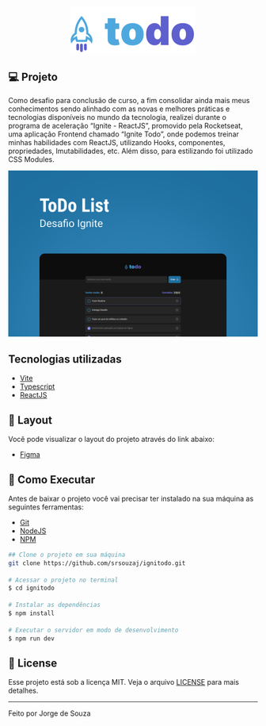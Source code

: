 <p align="center">
  <img alt="logo" src=".github/logo.svg" />
</p>

## **💻** Projeto

Como desafio para conclusão de curso, a fim consolidar ainda mais meus conhecimentos sendo alinhado com as novas e melhores práticas e tecnologias disponíveis no mundo da tecnologia, realizei durante o programa de aceleração “Ignite - ReactJS”, promovido pela Rocketseat, uma aplicação Frontend chamado “Ignite Todo”, onde podemos treinar minhas habilidades com ReactJS, utilizando Hooks, componentes, propriedades, Imutabilidades, etc. Além disso, para estilizando foi utilizado CSS Modules.

<p align="center">
  <img alt="backrgound" src=".github/background.png" />
</p>

## Tecnologias utilizadas

- [Vite](https://vitejs.dev/)
- [Typescript](https://www.typescriptlang.org/)
- [ReactJS](https://pt-br.reactjs.org/)

## **🔖** Layout

Você pode visualizar o layout do projeto através do link abaixo:

- [Figma](https://www.figma.com/file/0n0zDN7zbzhRbaEO74Xesx/ToDo-List)

## **🚀** Como Executar

Antes de baixar o projeto você vai precisar ter instalado na sua máquina as seguintes ferramentas:

- [Git](https://git-scm.com/)
- [NodeJS](https://nodejs.org/en/)
- [NPM](https://www.npmjs.com/)

```bash
## Clone o projeto em sua máquina
git clone https://github.com/srsouzaj/ignitodo.git

# Acessar o projeto no terminal
$ cd ignitodo

# Instalar as dependências
$ npm install

# Executar o servidor em modo de desenvolvimento
$ npm run dev
```

## 📝 License

Esse projeto está sob a licença MIT. Veja o arquivo [LICENSE](https://github.com/srsouzaj/ignitodo/blob/main/LICENSE.MD) para mais detalhes.

---

Feito por Jorge de Souza
